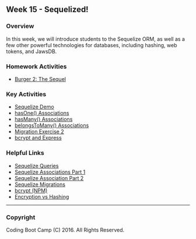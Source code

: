 ## Week 15 - Sequelized!

### Overview
In this week, we will introduce students to the Sequelize ORM, as well as a few other powerful technologies for databases, including hashing, web tokens, and JawsDB.

### Homework Activities
* [Burger 2: The Sequel](2-Homework/Instructions/Homework_instructions.md)

### Key Activities 
* [Sequelize Demo](1-Class-Content/15.1/Activities/4-SequelizeDemo)
* [hasOne() Associations](1-Class-Content/15.2/Activities/4-Multiple-One-to-Ones)
* [hasMany() Associations](1-Class-Content/15.2/Activities/6-One-to-Many-Express)
* [belongsToMany() Associations](1-Class-Content/15.3/Activities/2-BelongsToMany-Exercise)
* [Migration Exercise 2](1-Class-Content/15.3/Activities/5-Second-Migration-Exercise)
* [bcrypt and Express](1-Class-Content/15.3/Activities/7-sequelize-cats)

### Helpful Links
* [Sequelize Queries](http://docs.sequelizejs.com/en/latest/docs/querying/)
* [Sequelize Associations Part 1](http://docs.sequelizejs.com/en/latest/docs/associations/)
* [Sequelize Association Part 2](http://docs.sequelizejs.com/en/latest/api/associations/)
* [Sequelize Migrations](http://docs.sequelizejs.com/en/latest/docs/migrations/)
* [bcrypt (NPM)](https://www.npmjs.com/package/bcrypt)
* [Encryption vs Hashing](http://www.securityinnovationeurope.com/blog/whats-the-difference-between-hashing-and-encrypting)

-------

### Copyright 
Coding Boot Camp (C) 2016. All Rights Reserved.
